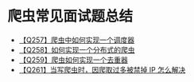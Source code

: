 # 爬虫常见面试题总结
+ [【Q257】爬虫中如何实现一个调度器](259.html)
+ [【Q258】如何实现一个分布式的爬虫](260.html)
+ [【Q259】爬虫如何实现一个去重器](261.html)
+ [【Q261】当写爬虫时，因爬取过多被禁掉 IP 怎么解决](263.html)